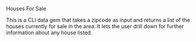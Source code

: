 Houses For Sale

This is a CLI data gem that takes a zipcode as input and returns a list of the
houses currently for sale in the area.  It lets the user drill down for further
information about any house listed.
